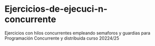 # Ejercicios-de-ejecuci-n-concurrente
Ejercicios con hilos concurrentes empleando semaforos y guardias para Programación Concurrente y distribuida curso 20224/25
